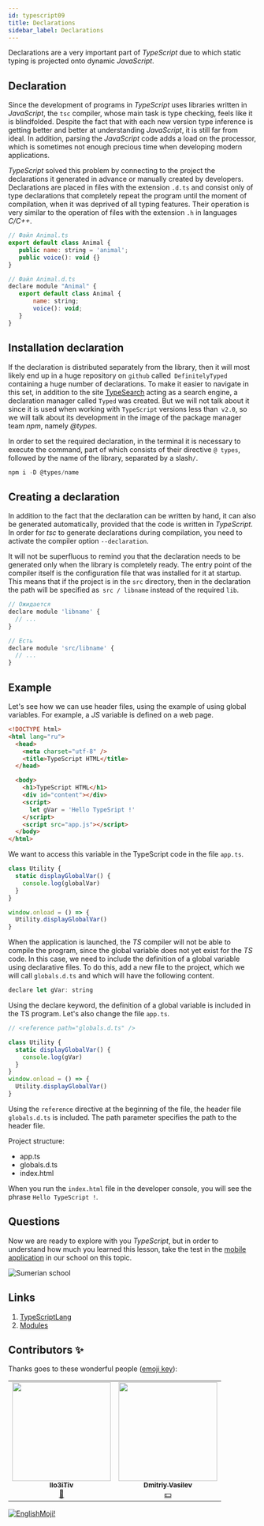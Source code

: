 ```yaml
---
id: typescript09
title: Declarations
sidebar_label: Declarations
---
```


Declarations are a very important part of _TypeScript_ due to which static typing is projected onto dynamic _JavaScript_.

## Declaration

Since the development of programs in _TypeScript_ uses libraries written in _JavaScript_, the `tsc` compiler, whose main task is type checking, feels like it is blindfolded. Despite the fact that with each new version type inference is getting better and better at understanding _JavaScript_, it is still far from ideal. In addition, parsing the _JavaScript_ code adds a load on the processor, which is sometimes not enough precious time when developing modern applications.

_TypeScript_ solved this problem by connecting to the project the declarations it generated in advance or manually created by developers. Declarations are placed in files with the extension `.d.ts` and consist only of type declarations that completely repeat the program until the moment of compilation, when it was deprived of all typing features. Their operation is very similar to the operation of files with the extension `.h` in languages _C/C++_.

```jsx
// Файл Animal.ts
export default class Animal {
   public name: string = 'animal';
   public voice(): void {}
}

// Файл Animal.d.ts
declare module "Animal" {
   export default class Animal {
       name: string;
       voice(): void;
   }
}
```

## Installation declaration

If the declaration is distributed separately from the library, then it will most likely end up in a huge repository on `github` called` DefinitelyTyped` containing a huge number of declarations. To make it easier to navigate in this set, in addition to the site [TypeSearch](https://www.typescriptlang.org/dt/search?search=) acting as a search engine, a declaration manager called `Typed` was created. But we will not talk about it since it is used when working with `TypeScript` versions less than` v2.0`, so we will talk about its development in the image of the package manager team _npm_, namely _@types_.

In order to set the required declaration, in the terminal it is necessary to execute the command, part of which consists of their directive `@ types`, followed by the name of the library, separated by a slash`/`.

```jsx
npm i -D @types/name
```

## Creating a declaration

In addition to the fact that the declaration can be written by hand, it can also be generated automatically, provided that the code is written in _TypeScript_. In order for _tsc_ to generate declarations during compilation, you need to activate the compiler option `--declaration`.

It will not be superfluous to remind you that the declaration needs to be generated only when the library is completely ready. The entry point of the compiler itself is the configuration file that was installed for it at startup. This means that if the project is in the `src` directory, then in the declaration the path will be specified as` src / libname` instead of the required `lib`.

```jsx
// Ожидается
declare module 'libname' {
  // ...
}

// Есть
declare module 'src/libname' {
  // ...
}
```

## Example

Let's see how we can use header files, using the example of using global variables. For example, a _JS_ variable is defined on a web page.

```html
<!DOCTYPE html>
<html lang="ru">
  <head>
    <meta charset="utf-8" />
    <title>TypeScript HTML</title>
  </head>

  <body>
    <h1>TypeScript HTML</h1>
    <div id="content"></div>
    <script>
      let gVar = 'Hello TypeSript !'
    </script>
    <script src="app.js"></script>
  </body>
</html>
```

We want to access this variable in the TypeScript code in the file `app.ts`.

```jsx
class Utility {
  static displayGlobalVar() {
    console.log(globalVar)
  }
}

window.onload = () => {
  Utility.displayGlobalVar()
}
```

When the application is launched, the _TS_ compiler will not be able to compile the program, since the global variable does not yet exist for the _TS_ code. In this case, we need to include the definition of a global variable using declarative files. To do this, add a new file to the project, which we will call `globals.d.ts` and which will have the following content.

```jsx
declare let gVar: string
```

Using the declare keyword, the definition of a global variable is included in the TS program. Let's also change the file `app.ts`.

```jsx
// <reference path="globals.d.ts" />

class Utility {
  static displayGlobalVar() {
    console.log(gVar)
  }
}
window.onload = () => {
  Utility.displayGlobalVar()
}
```

Using the `reference` directive at the beginning of the file, the header file` globals.d.ts` is included. The path parameter specifies the path to the header file.

Project structure:

- app.ts
- globals.d.ts
- index.html

When you run the `index.html` file in the developer console, you will see the phrase `Hello TypeScript !`.

## Questions

Now we are ready to explore with you _TypeScript_, but in order to understand how much you learned this lesson, take the test in the [mobile application](http://onelink.to/njhc95) in our school on this topic.

![Sumerian school](/img/app.jpg)

## Links

1. [TypeScriptLang](https://www.typescriptlang.org/docs/handbook/modules.html)
2. [Modules](http://typescript-lang.ru/docs/Modules.html)

## Contributors ✨

Thanks goes to these wonderful people ([emoji key](https://allcontributors.org/docs/en/emoji-key)):

<table>
  <tr> 
    <td align="center"><a href="https://github.com/IIo3iTiv"><img src="https://avatars1.githubusercontent.com/u/72025062?v=4?s=200" width="200px;" alt=""/><br /><sub><b>IIo3iTiv</b></sub></a><br /><a href="https://github.com/gHashTag/react-native-village/commits?author=IIo3iTiv" title="Documentation">📖</a></td>
    <td align="center"><a href="https://fullstackserverless.github.io/"><img src="https://avatars0.githubusercontent.com/u/6774813?v=4?s=200" width="200px;" alt=""/><br /><sub><b>Dmitriy Vasilev</b></sub></a><br /><a href="#financial-gHashTag" title="Financial">💵</a></td>
  </tr>
</table>

[![EnglishMoji!](/img/logo/englishmoji.png)](https://apps.apple.com/kz/app/englishmoji/id6450254885)
